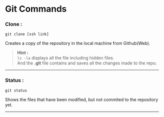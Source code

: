 # **Git Commands**

### **Clone :**   

```
git clone [ssh link]
```
Creates a copy of the repository in the local machine from Github(Web).  

>   __Hint :__    
    `ls -la` displays all the file including hidden files.  
    And the **.git** file contains and saves all the
    changes made to the repo.

---

### **Status :**  
```
git status 
```
Shows the files that have been modified, but not commited to the repository yet.  

___
